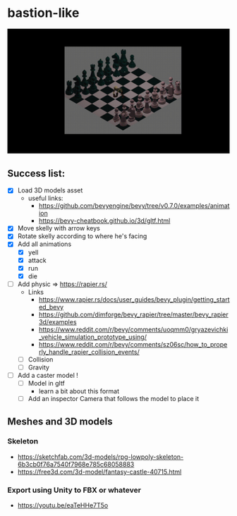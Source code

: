 # bastion-like

![gif](readme/readme.gif)

## Success list:

- [x] Load 3D models asset
  - useful links: 
    - https://github.com/bevyengine/bevy/tree/v0.7.0/examples/animation
    - https://bevy-cheatbook.github.io/3d/gltf.html
- [x] Move skelly with arrow keys
- [x] Rotate skelly according to where he's facing
- [x] Add all animations
  - [x] yell
  - [x] attack
  - [x] run
  - [x] die
- [ ] Add physic => https://rapier.rs/
  - Links
    - https://www.rapier.rs/docs/user_guides/bevy_plugin/getting_started_bevy
    - https://github.com/dimforge/bevy_rapier/tree/master/bevy_rapier3d/examples
    - https://www.reddit.com/r/bevy/comments/uoqmm0/gryazevichki_vehicle_simulation_prototype_using/
    - https://www.reddit.com/r/bevy/comments/sz06sc/how_to_properly_handle_rapier_collision_events/
  - [ ] Collision
  - [ ] Gravity
- [ ] Add a caster model !
  - [ ] Model in gltf
    - learn a bit about this format
  - [ ] Add an inspector Camera that follows the model to place it

## Meshes and 3D models

### Skeleton

- https://sketchfab.com/3d-models/rpg-lowpoly-skeleton-6b3cb0f76a7540f7968e785c68058883
- https://free3d.com/3d-model/fantasy-castle-40715.html

### Export using Unity to FBX or whatever

- https://youtu.be/eaTeHHe7T5o